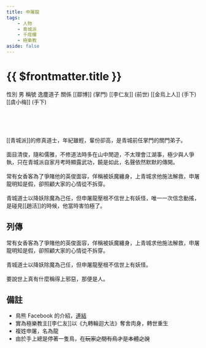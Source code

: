 ```yaml
---
title: 申屠龍
tags:
    - 人物
    - 青城派
    - 千燈樓
    - 極樂教
aside: false
---
```


# {{ $frontmatter.title }}

<ChTabs position="bottom">
    <ChTab title="初識">
		<ChMeet 
			src='/images/characters/special405/normal.webp' 
            nameTitle=''
			nameMain='申屠龍'
			desc='青城派的修真道士，年紀雖輕，輩份卻高，是青城前任掌門的關門弟子。<br>
			面目清俊，隨和儒雅，不修道法時多在山中閒遊，不太理會江湖事，極少與人爭執，只在青城派自家月考時顯露武功，饒是如此，名聲依然默默的傳開。'
			:animation=true
		/>
    </ChTab>
</ChTabs>

<InfoList>
    <Info title='角色資料' :open=true>
        <table>
            <ChTr>
				<ChTd isTitle=true>
					性別
				</ChTd>
				<ChTd>
					男
				</ChTd>
			</ChTr>
			<ChTr>
				<ChTd isTitle=true>
					稱號
				</ChTd>
				<ChTd>
					逸塵道子
				</ChTd>
			</ChTr>
			<ChTr>
				<ChTd isTitle=true position='center'>
					關係
				</ChTd>
			</ChTr>
			<ChTr>
				<ChTd position='center'>
					[[鄒博]] (掌門)
				</ChTd>
			</ChTr>
			<ChTr>
				<ChTd position='center'>
					[[李仁友]] (前世)
				</ChTd>
			</ChTr>
			<ChTr>
				<ChTd position='center'>
					[[金烏上人]] (手下)
				</ChTd>
			</ChTr>
			<ChTr>
				<ChTd position='center'>
					[[虞小梅]] (手下)
				</ChTd>
			</ChTr>
        </table>
    </Info>
</InfoList>
<br><br>

[[青城派]]的修真道士，年紀雖輕，輩份卻高，是青城前任掌門的關門弟子。
<br><br>
面目清俊，隨和儒雅，不修道法時多在山中閒遊，不太理會江湖事，極少與人爭執，只在青城派自家月考時顯露武功，饒是如此，名聲依然默默的傳開。
<br><br>
常有女香客為了爭賭他的英俊面容，佯稱被妖魔纏身，上青城求他施法解救，申屠龍明知是假，卻照顧大家的心情從不拆穿。
<br><br>
青城道士以降妖除魔為己任，但申屠龍壓根不信世上有妖怪，唯一一次信念動搖，是碰見[[趙活]]的時候，他當時害怕極了。
<br clear="all">

## 列傳

<Tabs>
  <Tab title="列傳一">
	常有女香客為了爭賭他的英俊面容，佯稱被妖魔纏身，上青城求他施法解救，申屠龍明知是假，卻照顧大家的心情從不拆穿。<br><br>
	青城道士以降妖除魔為己任，但申屠龍壓根不信世上有妖怪。<br><br>
	要說世上真有什麼稱得上邪惡，那便是人。
  </Tab>
</Tabs>

## 備註

-   鳥熊 Facebook 的介紹，[連結](https://www.facebook.com/photo.php?fbid=443066998246681&id=100076301525150&set=a.165167019370015)
-   實為極樂教主[[李仁友]]以《九轉輪迴大法》奪舍肉身，轉世重生
-   複姓申屠，名為龍
-   由於手上總是停著一隻鳥，~~在玩家之間有鳥才是本體之說~~
